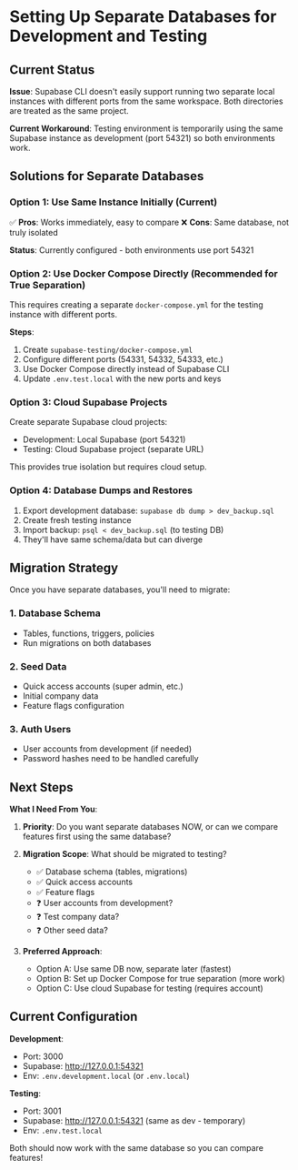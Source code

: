 # Setting Up Separate Databases for Development and Testing

## Current Status

**Issue**: Supabase CLI doesn't easily support running two separate local instances with different ports from the same workspace. Both directories are treated as the same project.

**Current Workaround**: Testing environment is temporarily using the same Supabase instance as development (port 54321) so both environments work.

## Solutions for Separate Databases

### Option 1: Use Same Instance Initially (Current)

✅ **Pros**: Works immediately, easy to compare
❌ **Cons**: Same database, not truly isolated

**Status**: Currently configured - both environments use port 54321

### Option 2: Use Docker Compose Directly (Recommended for True Separation)

This requires creating a separate `docker-compose.yml` for the testing instance with different ports.

**Steps**:
1. Create `supabase-testing/docker-compose.yml`
2. Configure different ports (54331, 54332, 54333, etc.)
3. Use Docker Compose directly instead of Supabase CLI
4. Update `.env.test.local` with the new ports and keys

### Option 3: Cloud Supabase Projects

Create separate Supabase cloud projects:
- Development: Local Supabase (port 54321)
- Testing: Cloud Supabase project (separate URL)

This provides true isolation but requires cloud setup.

### Option 4: Database Dumps and Restores

1. Export development database: `supabase db dump > dev_backup.sql`
2. Create fresh testing instance
3. Import backup: `psql < dev_backup.sql` (to testing DB)
4. They'll have same schema/data but can diverge

## Migration Strategy

Once you have separate databases, you'll need to migrate:

### 1. Database Schema
- Tables, functions, triggers, policies
- Run migrations on both databases

### 2. Seed Data
- Quick access accounts (super admin, etc.)
- Initial company data
- Feature flags configuration

### 3. Auth Users
- User accounts from development (if needed)
- Password hashes need to be handled carefully

## Next Steps

**What I Need From You**:

1. **Priority**: Do you want separate databases NOW, or can we compare features first using the same database?

2. **Migration Scope**: What should be migrated to testing?
   - ✅ Database schema (tables, migrations)
   - ✅ Quick access accounts
   - ✅ Feature flags
   - ❓ User accounts from development?
   - ❓ Test company data?
   - ❓ Other seed data?

3. **Preferred Approach**:
   - Option A: Use same DB now, separate later (fastest)
   - Option B: Set up Docker Compose for true separation (more work)
   - Option C: Use cloud Supabase for testing (requires account)

## Current Configuration

**Development**:
- Port: 3000
- Supabase: http://127.0.0.1:54321
- Env: `.env.development.local` (or `.env.local`)

**Testing**:
- Port: 3001
- Supabase: http://127.0.0.1:54321 (same as dev - temporary)
- Env: `.env.test.local`

Both should now work with the same database so you can compare features!

